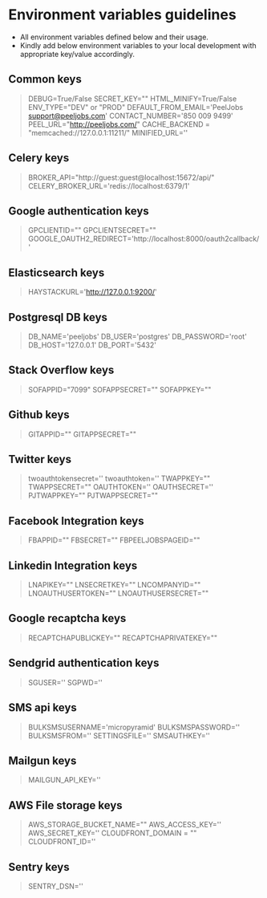 # Environment variables guidelines

- All environment variables defined below and their usage.
- Kindly add below environment variables to your local development with appropriate key/value accordingly.

## Common keys

> DEBUG=True/False
> SECRET_KEY=""
> HTML_MINIFY=True/False
> ENV_TYPE="DEV" or "PROD"
> DEFAULT_FROM_EMAIL='PeelJobs <support@peeljobs.com>'
> CONTACT_NUMBER='850 009 9499'
> PEEL_URL="http://peeljobs.com/"
> CACHE_BACKEND = "memcached://127.0.0.1:11211/"
> MINIFIED_URL=''

## Celery keys

> BROKER_API="http://guest:guest@localhost:15672/api/"
> CELERY_BROKER_URL='redis://localhost:6379/1'

## Google authentication keys

> GPCLIENTID=""
> GPCLIENTSECRET=""
> GOOGLE_OAUTH2_REDIRECT='http://localhost:8000/oauth2callback/'

## Elasticsearch keys

> HAYSTACKURL='http://127.0.0.1:9200/'

## Postgresql DB keys

> DB_NAME='peeljobs'
> DB_USER='postgres'
> DB_PASSWORD='root'
> DB_HOST='127.0.0.1'
> DB_PORT='5432'

## Stack Overflow keys

> SOFAPPID="7099"
> SOFAPPSECRET=""
> SOFAPPKEY=""

## Github keys

> GITAPPID=""
> GITAPPSECRET=""

## Twitter keys

> twoauthtokensecret=''
> twoauthtoken=''
> TWAPPKEY=""
> TWAPPSECRET=""
> OAUTHTOKEN=''
> OAUTHSECRET=''
> PJTWAPPKEY=""
> PJTWAPPSECRET=""

## Facebook Integration keys

> FBAPPID=""
> FBSECRET=""
> FBPEELJOBSPAGEID=""

## Linkedin Integration keys

> LNAPIKEY=""
> LNSECRETKEY=""
> LNCOMPANYID=""
> LNOAUTHUSERTOKEN=""
> LNOAUTHUSERSECRET=""

## Google recaptcha keys

> RECAPTCHAPUBLICKEY=""
> RECAPTCHAPRIVATEKEY=""

## Sendgrid authentication keys

> SGUSER=''
> SGPWD=''

## SMS api keys

> BULKSMSUSERNAME='micropyramid'
> BULKSMSPASSWORD=''
> BULKSMSFROM=''
> SETTINGSFILE=''
> SMSAUTHKEY=''

## Mailgun keys

> MAILGUN_API_KEY=''

## AWS File storage keys

> AWS_STORAGE_BUCKET_NAME=""
> AWS_ACCESS_KEY=''
> AWS_SECRET_KEY=''
> CLOUDFRONT_DOMAIN = ""
> CLOUDFRONT_ID=''

## Sentry keys

> SENTRY_DSN=''
